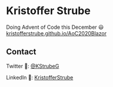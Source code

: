 # Kristoffer Strube
Doing Advent of Code this December 😃 [kristofferstrube.github.io/AoC2020Blazor](https://kristofferstrube.github.io/AoC2020Blazor/)

## Contact
Twitter :baby_chick:: [@KStrubeG](https://twitter.com/KStrubeG)

LinkedIn :necktie:: [KristofferStrube](https://www.linkedin.com/in/kristofferstrube/)
